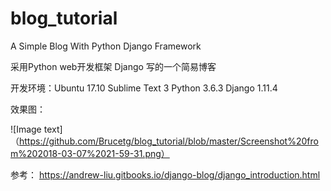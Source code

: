 # blog_tutorial
A Simple Blog With Python Django Framework

采用Python web开发框架 Django 写的一个简易博客

开发环境：Ubuntu 17.10
         Sublime Text 3
         Python 3.6.3
         Django 1.11.4
         
效果图：

![Image text]（https://github.com/Brucetg/blog_tutorial/blob/master/Screenshot%20from%202018-03-07%2021-59-31.png）


参考： https://andrew-liu.gitbooks.io/django-blog/django_introduction.html
